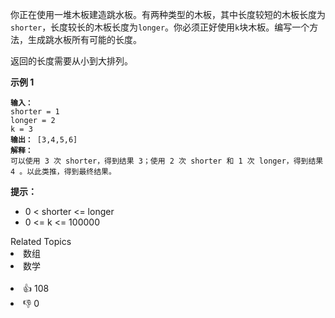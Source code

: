 <p>你正在使用一堆木板建造跳水板。有两种类型的木板，其中长度较短的木板长度为<code>shorter</code>，长度较长的木板长度为<code>longer</code>。你必须正好使用<code>k</code>块木板。编写一个方法，生成跳水板所有可能的长度。</p>

<p>返回的长度需要从小到大排列。</p>

<p><strong>示例 1</strong></p>

<pre><span><code><strong>输入：</strong>
shorter = 1
longer = 2
k = 3
<strong>输出：</strong> [3,4,5,6]
<strong>解释：</strong>
可以使用 3 次 shorter，得到结果 3；使用 2 次 shorter 和 1 次 longer，得到结果 4 。以此类推，得到最终结果。</code></span></pre>

<p><strong>提示：</strong></p>

<ul> 
 <li>0 &lt; shorter &lt;= longer</li> 
 <li>0 &lt;= k &lt;= 100000</li> 
</ul>

<div><div>Related Topics</div><div><li>数组</li><li>数学</li></div></div><br><div><li>👍 108</li><li>👎 0</li></div>